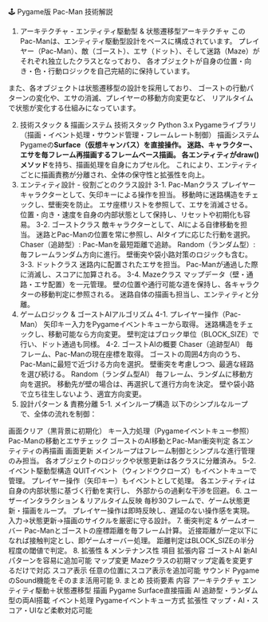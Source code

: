🕹️ Pygame版 Pac-Man 技術解説
1. アーキテクチャ - エンティティ駆動型 & 状態遷移型アーキテクチャ
このPac-Manは、エンティティ駆動型設計をベースに構成されています。
プレイヤー（Pac-Man）、敵（ゴースト）、エサ（ドット）、そして迷路（Maze）がそれぞれ独立したクラスとなっており、
各オブジェクトが自身の位置・向き・色・行動ロジックを自己完結的に保持しています。

また、各オブジェクトは状態遷移型の設計を採用しており、
ゴーストの行動パターンの変化や、エサの消滅、プレイヤーの移動方向変更など、
リアルタイムで状態が変化する仕組みになっています。

2. 技術スタック & 描画システム
技術スタック
Python 3.x
Pygameライブラリ（描画・イベント処理・サウンド管理・フレームレート制御）
描画システム
Pygameの**Surface（仮想キャンバス）**を直接操作。
迷路、キャラクター、エサを毎フレーム再描画するフレームベース描画。
各エンティティが**draw()メソッド**を持ち、描画処理を自身にカプセル化。
これにより、エンティティごとに描画責務が分離され、全体の保守性と拡張性を向上。
3. エンティティ設計 - 役割ごとのクラス設計
3-1. Pac-Manクラス
プレイヤーキャラクターとして、矢印キーによる操作を担当。
移動時に迷路構造をチェックし、壁衝突を防止。
エサ座標リストを参照して、エサを消滅させる。
位置・向き・速度を自身の内部状態として保持し、リセットや初期化も容易。
3-2. ゴーストクラス
敵キャラクターとして、AIによる自律移動を担当。
迷路とPac-Manの位置を常に参照し、AIタイプに応じた行動を選択。
Chaser（追跡型）: Pac-Manを最短距離で追跡。
Random（ランダム型）: 毎フレームランダム方向に進行。
壁衝突や袋小路対策のロジックも含む。
3-3. ドットクラス
迷路内に配置されたエサを担当。
Pac-Manが通過した際に消滅し、スコアに加算される。
3-4. Mazeクラス
マップデータ（壁・通路・エサ配置）を一元管理。
壁の位置や通行可能な道を保持し、各キャラクターの移動判定に参照される。
迷路自体の描画も担当し、エンティティと分離。
4. ゲームロジック & ゴーストAIアルゴリズム
4-1. プレイヤー操作（Pac-Man）
矢印キー入力をPygameイベントキューから取得。
迷路構造をチェックし、移動可能なら方向変更。
壁判定はブロック単位（BLOCK_SIZE）で行い、ドット通過も同様。
4-2. ゴーストAIの概要
Chaser（追跡型AI）
毎フレーム、Pac-Manの現在座標を取得。
ゴーストの周囲4方向のうち、Pac-Manに最短で近づける方向を選択。
壁衝突を考慮しつつ、最適な経路を選び続ける。
Random（ランダム型AI）
毎フレーム、ランダムに移動方向を選択。
移動先が壁の場合は、再選択して進行方向を決定。
壁や袋小路で立ち往生しないよう、適宜方向変更。
5. 設計パターン & 責務分離
5-1. メインループ構造
以下のシンプルなループで、全体の流れを制御：

画面クリア（黒背景に初期化）
キー入力処理（Pygameイベントキュー参照）
Pac-Manの移動とエサチェック
ゴーストのAI移動とPac-Man衝突判定
各エンティティの再描画
画面更新
メインループはフレーム制御とシンプルな進行管理のみ担当。
各オブジェクトのロジックや状態更新は各クラスに分離済み。
5-2. イベント駆動型構造
QUITイベント（ウィンドウクローズ）もイベントキューで管理。
プレイヤー操作（矢印キー）もイベントとして処理。
各エンティティは自身の内部状態に基づく行動を実行し、
外部からの過剰な干渉を回避。
6. ユーザーインタラクション & リアルタイム反映
毎秒30フレームで、ゲーム状態更新・描画をループ。
プレイヤー操作は即時反映し、遅延のない操作感を実現。
入力→状態更新→描画のサイクルを厳密に守る設計。
7. 衝突判定 & ゲームオーバー
Pac-Manとゴーストの座標距離を毎フレーム計算。
近接距離が一定以下になれば接触判定とし、即ゲームオーバー処理。
距離判定はBLOCK_SIZEの半分程度の閾値で判定。
8. 拡張性 & メンテナンス性
項目	拡張内容
ゴーストAI	新AIパターンを容易に追加可能
マップ変更	Mazeクラスの初期マップ定義を変更するだけで対応
スコア表示	任意の位置にスコア表示を追加可能
サウンド	PygameのSound機能をそのまま活用可能
9. まとめ
技術要素	内容
アーキテクチャ	エンティティ駆動＋状態遷移型
描画	Pygame Surface直接描画
AI	追跡型・ランダム型の両AI搭載
イベント処理	Pygameイベントキュー方式
拡張性	マップ・AI・スコア・UIなど柔軟対応可能
